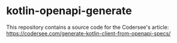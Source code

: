# kotlin-openapi-generate
This repository contains a source code for the Codersee's article: https://codersee.com/generate-kotlin-client-from-openapi-specs/

